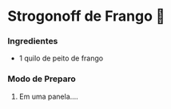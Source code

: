 # Strogonoff de  Frango :chicken:



### Ingredientes

- 1 quilo de peito de frango



### Modo de Preparo

1. Em uma  panela.... 

